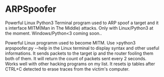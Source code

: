 # ARPSpoofer
Powerful Linux Python3 Terminal program used to ARP spoof a target and it s interface MITM(Man in The Middle) attacks.
Only with Linux/Python3 at the moment. Windows/Python<3 coming soon..

Powerful Linux programm used to become MITM.
Use >python3 arpspoofer.py --help    in the Linux terminal to display syntax and other useful informations.
It sends packets to the target ip and the router fooling them both of them. It will return the count of packets sent every 2 seconds.
Works well with other hacking programs on my list.
It resets ip tables after CTRL+C detected to erase traces from the victim's computer.
